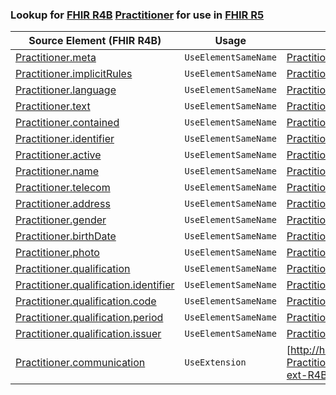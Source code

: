 ### Lookup for [FHIR R4B](https://hl7.org/fhir/R4B/) [Practitioner](https://hl7.org/fhir/R4B/Practitioner.html) for use in [FHIR R5](https://hl7.org/fhir/R5/)

| Source Element (FHIR R4B) | Usage | Target |
| -------------- | ----- | ------ |
| [Practitioner.meta](https://hl7.org/fhir/R4B/Practitioner.html#resource) | `UseElementSameName` | [Practitioner.meta](https://hl7.org/fhir/R5/Practitioner.html#resource) |
| [Practitioner.implicitRules](https://hl7.org/fhir/R4B/Practitioner.html#resource) | `UseElementSameName` | [Practitioner.implicitRules](https://hl7.org/fhir/R5/Practitioner.html#resource) |
| [Practitioner.language](https://hl7.org/fhir/R4B/Practitioner.html#resource) | `UseElementSameName` | [Practitioner.language](https://hl7.org/fhir/R5/Practitioner.html#resource) |
| [Practitioner.text](https://hl7.org/fhir/R4B/Practitioner.html#resource) | `UseElementSameName` | [Practitioner.text](https://hl7.org/fhir/R5/Practitioner.html#resource) |
| [Practitioner.contained](https://hl7.org/fhir/R4B/Practitioner.html#resource) | `UseElementSameName` | [Practitioner.contained](https://hl7.org/fhir/R5/Practitioner.html#resource) |
| [Practitioner.identifier](https://hl7.org/fhir/R4B/Practitioner.html#resource) | `UseElementSameName` | [Practitioner.identifier](https://hl7.org/fhir/R5/Practitioner.html#resource) |
| [Practitioner.active](https://hl7.org/fhir/R4B/Practitioner.html#resource) | `UseElementSameName` | [Practitioner.active](https://hl7.org/fhir/R5/Practitioner.html#resource) |
| [Practitioner.name](https://hl7.org/fhir/R4B/Practitioner.html#resource) | `UseElementSameName` | [Practitioner.name](https://hl7.org/fhir/R5/Practitioner.html#resource) |
| [Practitioner.telecom](https://hl7.org/fhir/R4B/Practitioner.html#resource) | `UseElementSameName` | [Practitioner.telecom](https://hl7.org/fhir/R5/Practitioner.html#resource) |
| [Practitioner.address](https://hl7.org/fhir/R4B/Practitioner.html#resource) | `UseElementSameName` | [Practitioner.address](https://hl7.org/fhir/R5/Practitioner.html#resource) |
| [Practitioner.gender](https://hl7.org/fhir/R4B/Practitioner.html#resource) | `UseElementSameName` | [Practitioner.gender](https://hl7.org/fhir/R5/Practitioner.html#resource) |
| [Practitioner.birthDate](https://hl7.org/fhir/R4B/Practitioner.html#resource) | `UseElementSameName` | [Practitioner.birthDate](https://hl7.org/fhir/R5/Practitioner.html#resource) |
| [Practitioner.photo](https://hl7.org/fhir/R4B/Practitioner.html#resource) | `UseElementSameName` | [Practitioner.photo](https://hl7.org/fhir/R5/Practitioner.html#resource) |
| [Practitioner.qualification](https://hl7.org/fhir/R4B/Practitioner.html#resource) | `UseElementSameName` | [Practitioner.qualification](https://hl7.org/fhir/R5/Practitioner.html#resource) |
| [Practitioner.qualification.identifier](https://hl7.org/fhir/R4B/Practitioner.html#resource) | `UseElementSameName` | [Practitioner.qualification.identifier](https://hl7.org/fhir/R5/Practitioner.html#resource) |
| [Practitioner.qualification.code](https://hl7.org/fhir/R4B/Practitioner.html#resource) | `UseElementSameName` | [Practitioner.qualification.code](https://hl7.org/fhir/R5/Practitioner.html#resource) |
| [Practitioner.qualification.period](https://hl7.org/fhir/R4B/Practitioner.html#resource) | `UseElementSameName` | [Practitioner.qualification.period](https://hl7.org/fhir/R5/Practitioner.html#resource) |
| [Practitioner.qualification.issuer](https://hl7.org/fhir/R4B/Practitioner.html#resource) | `UseElementSameName` | [Practitioner.qualification.issuer](https://hl7.org/fhir/R5/Practitioner.html#resource) |
| [Practitioner.communication](https://hl7.org/fhir/R4B/Practitioner.html#resource) | `UseExtension` | [http://hl7.org/fhir/4.3/StructureDefinition/extension-Practitioner.communication](StructureDefinition-ext-R4B-Practitioner.communication.html) |
